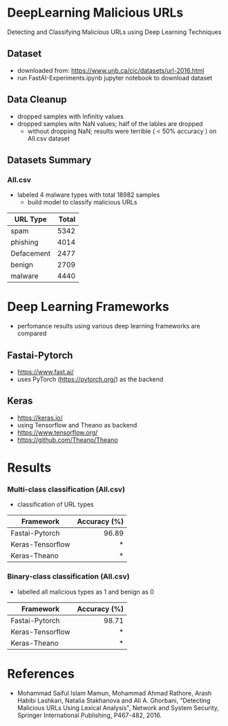 # DeepLearning Malicious URLs

Detecting and Classifying Malicious URLs using Deep Learning Techniques

## Dataset

-   downloaded from: https://www.unb.ca/cic/datasets/url-2016.html
-   run FastAI-Experiments.ipynb jupyter notebook to download dataset

## Data Cleanup

-   dropped samples with Infinitiy values
-   dropped samples witn NaN values; half of the lables are dropped
    -   without dropping NaN; results were terrible ( < 50% accuracy ) on All.csv dataset

## Datasets Summary

### All.csv

-   labeled 4 malware types with total 18982 samples
    -   build model to classify malicious URLs

| URL Type   | Total |
| ---------- | ----: |
| spam       |  5342 |
| phishing   |  4014 |
| Defacement |  2477 |
| benign     |  2709 |
| malware    |  4440 |

# Deep Learning Frameworks

-   perfomance results using various deep learning frameworks are compared

## Fastai-Pytorch

-   https://www.fast.ai/
-   uses PyTorch (https://pytorch.org/) as the backend

## Keras

-   https://keras.io/
-   using Tensorflow and Theano as backend
-   https://www.tensorflow.org/
-   https://github.com/Theano/Theano

# Results

### Multi-class classification (All.csv)

-   classification of URL types

| Framework        | Accuracy (%) |
| ---------------- | -----------: |
| Fastai-Pytorch   |        96.89 |
| Keras-Tensorflow |           \* |
| Keras-Theano     |           \* |

### Binary-class classification (All.csv)

-   labelled all malicious types as 1 and benign as 0

| Framework        | Accuracy (%) |
| ---------------- | -----------: |
| Fastai-Pytorch   |        98.71 |
| Keras-Tensorflow |           \* |
| Keras-Theano     |           \* |

# References

-   Mohammad Saiful Islam Mamun, Mohammad Ahmad Rathore, Arash Habibi Lashkari, Natalia Stakhanova and Ali A. Ghorbani, "Detecting Malicious URLs Using Lexical Analysis", Network and System Security, Springer International Publishing, P467-482, 2016.
